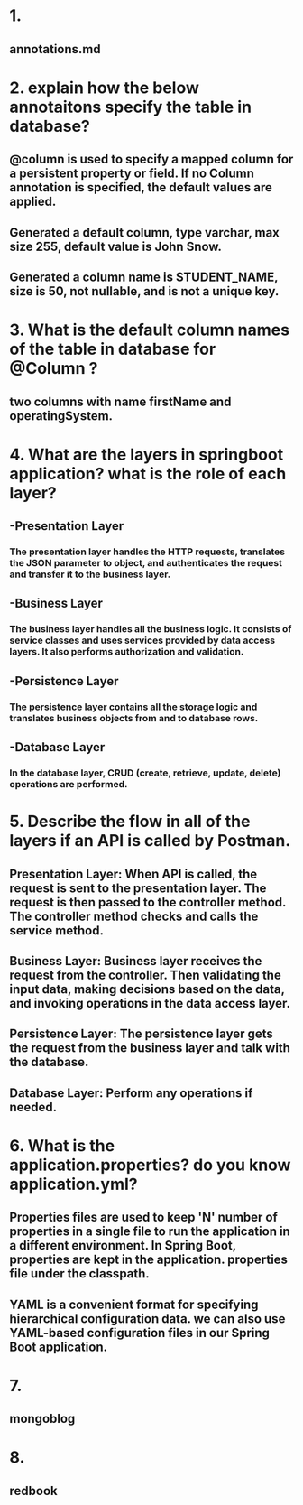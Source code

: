 # 1. 
## annotations.md
# 2. explain how the below annotaitons specify the table in database?
## @column is used to specify a mapped column for a persistent property or field. If no Column annotation is specified, the default values are applied.
## Generated a default column, type varchar, max size 255, default value is John Snow.
## Generated a column name is STUDENT_NAME, size is 50, not nullable, and is not a unique key.
# 3. What is the default column names of the table in database for  @Column ?
## two columns with name firstName and operatingSystem.
# 4. What are the layers in springboot application? what is the role of each layer?
## -Presentation Layer
### The presentation layer handles the HTTP requests, translates the JSON parameter to object, and authenticates the request and transfer it to the business layer.
## -Business Layer
### The business layer handles all the business logic. It consists of service classes and uses services provided by data access layers. It also performs authorization and validation.
## -Persistence Layer
### The persistence layer contains all the storage logic and translates business objects from and to database rows.
## -Database Layer
### In the database layer, CRUD (create, retrieve, update, delete) operations are performed.
# 5. Describe the flow in all of the layers if an API is called by Postman.
## Presentation Layer: When API is called, the request is sent to the presentation layer. The request is then passed to the controller method. The controller method checks and calls the service method.
## Business Layer: Business layer receives the request from the controller. Then validating the input data, making decisions based on the data, and invoking operations in the data access layer.
## Persistence Layer: The persistence layer gets the request from the business layer and talk with the database.
## Database Layer: Perform any operations if needed.
# 6. What is the application.properties? do you know application.yml?
## Properties files are used to keep 'N' number of properties in a single file to run the application in a different environment. In Spring Boot, properties are kept in the application. properties file under the classpath.
## YAML is a convenient format for specifying hierarchical configuration data. we can also use YAML-based configuration files in our Spring Boot application.
# 7. 
## mongoblog
# 8. 
## redbook